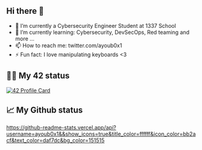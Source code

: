 Hi there 👋
---------------------


- 🔭 I’m currently a Cybersecurity Engineer Student at 1337 School
- 🌱 I’m currently learning: Cybersecurity, DevSecOps, Red teaming and more ...
- 📫 How to reach me: twitter.com/ayoub0x1
- ⚡ Fun fact: I love manipulating keyboards <3



## 👨‍💻 My 42 status


[![42 Profile Card](https://1337-readme.vercel.app/api/profile?cursus=42&dark=true&login=aymoulou)](https://github.com/ayoub0x1/Ayoub0x1/blob/main/README.md)

## 📈 My Github status

https://github-readme-stats.vercel.app/api?username=ayoub0x1&&show_icons=true&title_color=ffffff&icon_color=bb2acf&text_color=daf7dc&bg_color=151515
